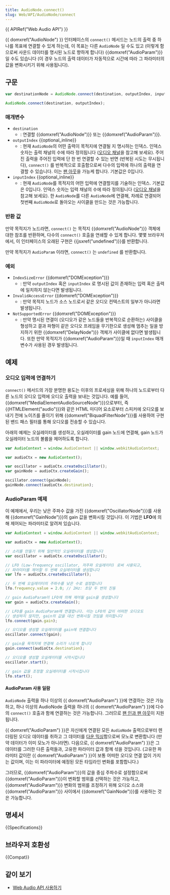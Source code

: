 ```yaml
---
title: AudioNode.connect()
slug: Web/API/AudioNode/connect
---
```

{{ APIRef("Web Audio API") }}

{{ domxref("AudioNode") }} 인터페이스의 `connect()` 메서드는 노드의 출력 중 하나를 목표에 연결할 수 있게 하는데, 이 목표는 다른 `AudioNode` 일 수도 있고 (이렇게 함으로써 사운드 데이터를 명시된 노드로 향하게 합니다) {{domxref("AudioParam")}} 일 수도 있습니다 (이 경우 노드의 출력 데이터가 자동적으로 시간에 따라 그 파라미터의 값을 변화시키기 위해 사용됩니다).

## 구문

```js
var destinationNode = AudioNode.connect(destination, outputIndex, inputIndex);

AudioNode.connect(destination, outputIndex);
```

### 매개변수

- `destination`
  - : 연결할 {{domxref("AudioNode")}} 또는 {{domxref("AudioParam")}}.
- `outputIndex` {{optional_inline}}
  - : 현재 `AudioNode`의 어떤 출력이 목적지에 연결될 지 명시하는 인덱스. 인덱스 숫자는 출력 채널의 수에 따라 정의됩니다 ([오디오 채널](/ko/docs/Web/API/Web_Audio_API/Basic_concepts_behind_Web_Audio_API#audio_channels)을 참고해 보세요). 주어진 출력을 주어진 입력에 단 한 번 연결할 수 있는 반면 (반복된 시도는 무시됩니다), `connect()` 를 반복적으로 호출함으로써 다수의 입력에 하나의 출력을 연결할 수 있습니다. 이는 [팬 아웃](/ko/docs/Web/API/Web_Audio_API/Basic_concepts_behind_Web_Audio_API#fan-in_and_fan-out)을 가능케 합니다. 기본값은 0입니다.
- `inputIndex` {{optional_inline}}
  - : 현재 `AudioNode`를 목적지의 어떤 입력에 연결할지를 기술하는 인덱스. 기본값은 0입니다. 인덱스 숫자는 입력 채널의 수에 따라 정의됩니다 ([오디오 채널](/ko/docs/Web/API/Web_Audio_API/Basic_concepts_behind_Web_Audio_API#audio_channels)을 참고해 보세요). 한 `AudioNode`를 다른 `AudioNode`에 연결해, 차례로 연결되어 첫번째 `AudioNode`로 돌아오는 사이클을 만드는 것은 가능합니다.

### 반환 값

만약 목적지가 노드라면, `connect()` 는 목적지 {{domxref("AudioNode")}} 객체에 대한 참조를 반환하며, 다수의 `connect()` 호출을 연쇄할 수 있게 합니다. 몇몇 브라우저에서, 이 인터페이스의 오래된 구현은 {{jsxref("undefined")}}를 반환합니다.

만약 목적지가 `AudioParam` 이라면, `connect()` 는 `undefined` 를 반환합니다.

### 예외

- `IndexSizeError` {{domxref("DOMException")}}
  - : 만약 `outputIndex` 혹은 `inputIndex` 로 명시된 값이 존재하는 입력 혹은 출력에 일치하지 않는다면 발생됩니다.
- `InvalidAccessError` {{domxref("DOMException")}}
  - : 만약 목적지 노드가 소스 노드로서 같은 오디오 컨텍스트의 일부가 아니라면 발생됩니다.
- `NotSupportedError` {{domxref("DOMException")}}
  - : 만약 명시된 연결이 (오디오가 같은 노드들을 반복적으로 순환하는) 사이클을 형성하고 결과 파형이 같은 오디오 프레임을 무기한으로 생성해 멈추는 일을 방지하기 위한 {{domxref("DelayNode")}} 객체가 사이클에 없다면 발생됩니다. 또한 만약 목적지가 {{domxref("AudioParam")}}일 때 `inputIndex` 매개변수가 사용된 경우 발생됩니다.

## 예제

### 오디오 입력에 연결하기

`connect()` 메서드의 가장 분명한 용도는 이후의 프로세싱을 위해 하나의 노드로부터 다른 노드의 오디오 입력에 오디오 출력을 보내는 것입니다. 예를 들어, {{domxref("MediaElementAudioSourceNode")}}으로부터, 즉 {{HTMLElement("audio")}}와 같은 HTML 미디어 요소로부터 스피커에 오디오를 보내기 전에 노이즈를 줄이기 위해 {{domxref("BiquadFilterNode")}}를 사용하여 구현된 밴드 패스 필터를 통해 오디오를 전송할 수 있습니다.

아래의 예제는 오실레이터를 생성하고, 오실레이터를 gain 노드에 연결해, gain 노드가 오실레이터 노드의 볼륨을 제어하도록 합니다.

```js
var AudioContext = window.AudioContext || window.webkitAudioContext;

var audioCtx = new AudioContext();

var oscillator = audioCtx.createOscillator();
var gainNode = audioCtx.createGain();

oscillator.connect(gainNode);
gainNode.connect(audioCtx.destination);
```

### AudioParam 예제

이 예제에서, 우리는 낮은 주파수 값을 가진 {{domxref("OscillatorNode")}}를 사용해 {{domxref("GainNode")}}의 gain 값을 변화시킬 것입니다. 이 기법은 **LFO**에 의해 제어되는 파라미터로 알려져 있습니다.

```js
var AudioContext = window.AudioContext || window.webkitAudioContext;

var audioCtx = new AudioContext();

// 소리를 만들기 위해 일반적인 오실레이터를 생성합니다
var oscillator = audioCtx.createOscillator();

// LFO (Low-frequency oscillator, 저주파 오실레이터) 로써 사용되고,
// 파라미터를 제어할 두 번째 오실레이터를 생성합니다
var lfo = audioCtx.createOscillator();

// 두 번째 오실레이터의 주파수를 낮은 수로 설정합니다
lfo.frequency.value = 2.0; // 2Hz: 초당 두 번의 진동

// gain AudioParam이 LFO에 의해 제어될 gain을 생성합니다
var gain = audioCtx.createGain();

// LFO를 gain AudioParam에 연결합니다. 이는 LFO의 값이 어떠한 오디오도
// 생성하지 않지만, gain의 값을 대신 변화시킬 것임을 의미합니다
lfo.connect(gain.gain);

// 오디오를 생성할 오실레이터를 gain에 연결합니다
oscillator.connect(gain);

// gain을 목적지에 연결해 소리가 나오게 합니다
gain.connect(audioCtx.destination);

// 오디오를 생성할 오실레이터를 시작시킵니다
oscillator.start();

// gain 값을 조정할 오실레이터를 시작시킵니다
lfo.start();
```

#### AudioParam 사용 일람

`AudioNode` 출력을 하나 이상의 {{
  domxref("AudioParam") }}에 연결하는 것은 가능하고, 하나 이상의 AudioNode 출력을 하나의 {{
  domxref("AudioParam") }}에 다수의 `connect()` 호출과 함께 연결하는 것은 가능합니다. 그러므로 [팬 인과 팬 아웃](/ko/docs/Web/API/Web_Audio_API/Basic_concepts_behind_Web_Audio_API#fan-in_and_fan-out)이 지원됩니다.

{{ domxref("AudioParam") }}은 자신에게 연결된 모든 `AudioNode` 출력으로부터 렌더링된 오디오 데이터를 취하고 그 데이터를 [다운 믹싱](/ko/docs/Web/API/Web_Audio_API/Basic_concepts_behind_Web_Audio_API#up-mixing_and_down-mixing)함으로써 모노로 변환합니다 (만약 데이터가 이미 모노가 아니라면). 다음으로, {{ domxref("AudioParam") }}은 그 데이터를 그러한 다른 출력들과, 고유한 파라미터 값과 함께 섞을 것입니다. (고유한 파라미터 값이란 {{ domxref("AudioParam") }}이 보통 어떠한 오디오 연결 없이 가지는 값이며, 이는 이 파라미터에 예정된 모든 타임라인 변화를 포함합니다.)

그러므로, {{domxref("AudioParam")}}의 값을 중심 주파수로 설정함으로써 {{domxref("AudioParam")}}이 변화할 범위를 선택하는 것은 가능하고, {{domxref("AudioParam")}} 변화의 범위를 조정하기 위해 오디오 소스와 {{domxref("AudioParam")}} 사이에서 {{domxref("GainNode")}}를 사용하는 것은 가능합니다.

## 명세서

{{Specifications}}

## 브라우저 호환성

{{Compat}}

## 같이 보기

- [Web Audio API 사용하기](/ko/docs/Web/API/Web_Audio_API/Using_Web_Audio_API)
